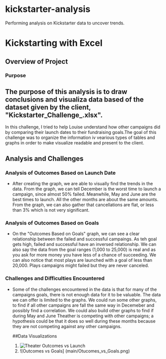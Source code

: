 # kickstarter-analysis
Performing analysis on Kickstarter data to uncover trends.
# Kickstarting with Excel

## Overview of Project

### Purpose
  The purpose of this analysis is to draw conclusions and visualiza data based of the dataset given by the client, \"Kickstarter_Challenge_.xlsx"\.
---
In this challenge, I tried to help Louise understand how other campaigns did by comparing their launch dates to their fundraising goals.The goal of this challenge was to organize the information iv vearious types of tables and graphs in order to make visualize readable and present to the client.

## Analysis and Challenges

### Analysis of Outcomes Based on Launch Date
- After creating the graph, we are able to visually find the trends in the data. From the graph, we can tell December is the worst time to launch a campaign, since almost 50% failed. Meanwhile, May and June are the best times to launch. All the other months are about the same amounts. From the graph, we can also gather that cancellations are flat, or less than 3% which is not very significant.

### Analysis of Outcomes Based on Goals
- On the "Outcomes Based on Goals" graph, we can see a clear relationship between the failed and successful campaings. As teh goal gets high, failed and successful have an inversed relationship. We can also say the data from the goal ranges (1,000 to 25,000) is real and as you ask for more money you have less of a chance of succeeding. We can also notice that most plays are launched with a goal of less than 20,000. Plays campaigns might failed but they are never canceled.

### Challenges and Difficulties Encountered
- Some of the challenges encountered in the data is that for many of the campaigns goals, there is not enough data for it to be valuable. The data we can offer is limited to the graphs. We could run some other graphs, to find if all other campaigns are fall the same way in Decemeber and possibly find a correlation. We could also build other graphs to find if during May and June Theather is competing with other campaigns; a hypothesis could be that it does so well during these months because they are not competing against any other campaigns.

  ##Data Visualizations
  1) ![Theater Outcomes vs Launch](main/Theater_Outcomes_vs_Launch.png)
  2) ![Outcomes vs Goals] (main/Otucomes_vs_Goals.png)
 
